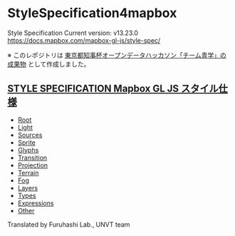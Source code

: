 # StyleSpecification4mapbox
Style Specification Current version: v13.23.0 https://docs.mapbox.com/mapbox-gl-js/style-spec/

※ このレポジトリは [東京都知事杯オープンデータハッカソン「チーム青学」の成果物](https://github.com/furuhashilab/Tochizi-hai-OpenDataHackathon/) として作成しました。

## [STYLE SPECIFICATION Mapbox GL JS スタイル仕様](https://github.com/furuhashilab/StyleSpecification4mapbox/blob/main/style-spec.md)
* [Root](https://github.com/furuhashilab/StyleSpecification4mapbox/blob/main/Root.md)
* [Light](https://github.com/furuhashilab/StyleSpecification4mapbox/blob/main/Light.md)
* [Sources](https://github.com/furuhashilab/StyleSpecification4mapbox/blob/main/Sources.md)
* [Sprite](https://github.com/furuhashilab/StyleSpecification4mapbox/blob/main/Sprite.md)
* [Glyphs](https://github.com/furuhashilab/StyleSpecification4mapbox/blob/main/Glyphs.md)
* [Transition](https://github.com/furuhashilab/StyleSpecification4mapbox/blob/main/Transition.md)
* [Projection](https://github.com/furuhashilab/StyleSpecification4mapbox/blob/main/Projection.md)
* [Terrain](https://github.com/furuhashilab/StyleSpecification4mapbox/blob/main/Terrain.md)
* [Fog](https://github.com/furuhashilab/StyleSpecification4mapbox/blob/main/Fog.md)
* [Layers](https://github.com/furuhashilab/StyleSpecification4mapbox/blob/main/Layers.md)
* [Types](https://github.com/furuhashilab/StyleSpecification4mapbox/blob/main/Types.md)
* [Expressions](https://github.com/furuhashilab/StyleSpecification4mapbox/blob/main/Expressions.md)
* [Other](https://github.com/furuhashilab/StyleSpecification4mapbox/blob/main/Other.md)

Translated by Furuhashi Lab., UNVT team
